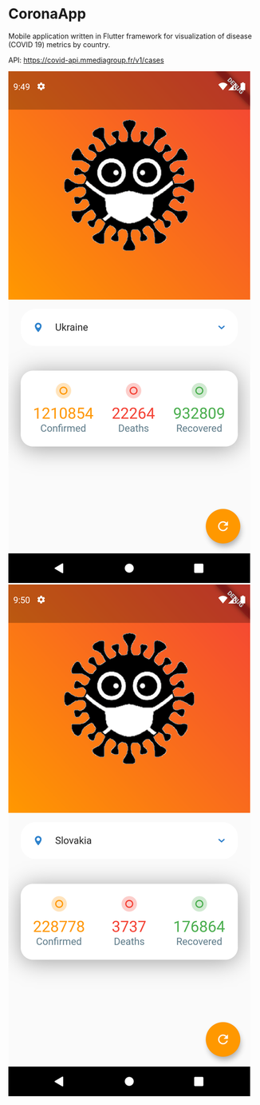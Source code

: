 # CoronaApp
Mobile application written in Flutter framework for visualization of disease (COVID 19) metrics by country.

API: https://covid-api.mmediagroup.fr/v1/cases

![alt text](Screenshot1.png)
![alt text](Screenshot2.png)
